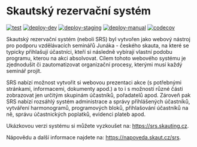 # Skautský rezervační systém 
[![test](https://github.com/skaut/SRS/actions/workflows/test.yml/badge.svg)](https://github.com/skaut/SRS/actions/workflows/test.yml) [![deploy-dev](https://github.com/skaut/SRS/actions/workflows/deploy-dev.yml/badge.svg)](https://github.com/skaut/SRS/actions/workflows/deploy-dev.yml) [![deploy-staging](https://github.com/skaut/SRS/actions/workflows/deploy-staging.yml/badge.svg)](https://github.com/skaut/SRS/actions/workflows/deploy-staging.yml) [![deploy-manual](https://github.com/skaut/SRS/actions/workflows/deploy-manual.yml/badge.svg)](https://github.com/skaut/SRS/actions/workflows/deploy-manual.yml) [![codecov](https://codecov.io/gh/skaut/SRS/branch/master/graph/badge.svg)](https://codecov.io/gh/skaut/SRS)

Skautský rezervační systém (neboli SRS) byl vytvořen jako webový nástroj pro podporu vzdělávacích seminářů Junáka - českého skauta, na které se typicky přihlašují účastníci, kteří si následně vybírají vlastní podobu programu, kterou na akci absolvovat. Cílem tohoto webového systému je zjednodušit či zautomatizovat organizační procesy, kterými musí každý seminář projít.

SRS nabízí možnost vytvořit si webovou prezentaci akce (s potřebnými stránkami, informacemi, dokumenty apod.) a to i s možností různé části zobrazovat jen určitým skupinám účastníků, pořadatelů apod. Zároveň pak SRS nabízí rozsáhlý systém administrace a správy přihlášených účastníků, vytváření harmonogramů, programových bloků, přihlašování účastníků na ně, správu účastnických poplatků, evidenci plateb apod. 

Ukázkovou verzi systému si můžete vyzkoušet na: https://srs.skauting.cz.

Nápovědu a další informace najdete na: https://napoveda.skaut.cz/srs.
